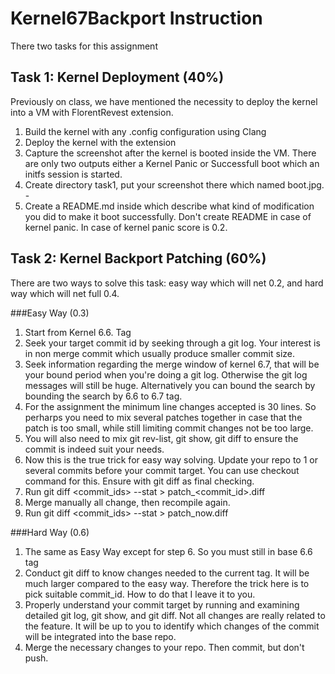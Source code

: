 # Kernel67Backport Instruction
There two tasks for this assignment

## Task 1: Kernel Deployment (40%)
Previously on class, we have mentioned the necessity to deploy the kernel into a VM with FlorentRevest extension. 
1. Build the kernel with any .config configuration using Clang
2. Deploy the kernel with the extension
3. Capture the screenshot after the kernel is booted inside the VM. There are only two outputs either a Kernel Panic or Successfull boot which an initfs session is started. 
4. Create directory task1, put your screenshot there which named boot.jpg. -
5. Create a README.md inside which describe what kind of modification you did to make it boot successfully. Don't create README in case of kernel panic. In case of kernel panic score is 0.2. 

## Task 2: Kernel Backport Patching (60%)
There are two ways to solve this task: easy way which will net 0.2, and hard way which will net full 0.4. 

###Easy Way (0.3)
1. Start from Kernel 6.6. Tag
2. Seek your target commit id by seeking through a git log. Your interest is in non merge commit which usually produce smaller commit size.
3. Seek information regarding the merge window of kernel 6.7, that will be your bound period when you're doing a git log. Otherwise the git log messages will still be huge. Alternatively you can bound the search by bounding the search by 6.6 to 6.7 tag. 
4. For the assignment the minimum line changes accepted is 30 lines. So perharps you need to mix several patches together in case that the patch is too small, while still limiting commit changes not be too large. 
5. You will also need to mix git rev-list, git show, git diff to ensure the commit is indeed suit your needs. 
6. Now this is the true trick for easy way solving. Update your repo to 1 or several commits before your commit target. You can use checkout command for this. Ensure with git diff as final checking. 
7. Run git diff <commit_ids> --stat > patch_<commit_id>.diff
8. Merge manually all change, then recompile again. 
8. Run git diff <commit_ids> --stat > patch\_now.diff

###Hard Way (0.6)
1. The same as Easy Way except for step 6. So you must still in base 6.6 tag
2. Conduct git diff to know changes needed to the current tag. It will be much larger compared to the easy way. Therefore the trick here is to pick suitable commit\_id. How to do that I leave it to you. 
3. Properly understand your commit target by running and examining detailed git log, git show, and git diff. Not all changes are really related to the feature. It will be up to you to identify which changes of the commit will be integrated into the base repo. 
4. Merge the necessary changes to your repo. Then commit, but don't push. 

